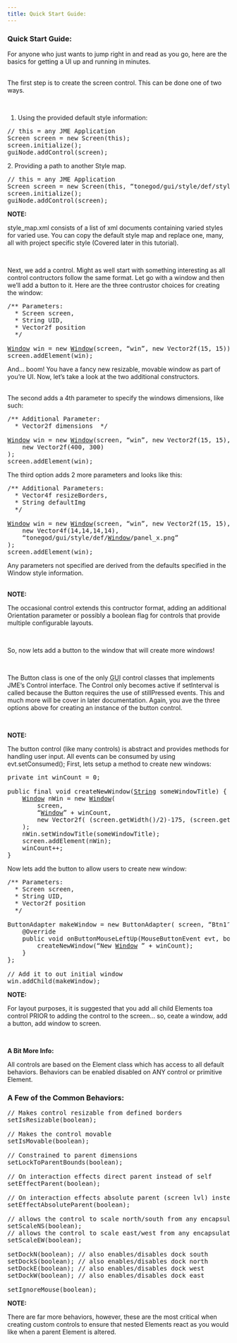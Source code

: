 ```yaml
---
title: Quick Start Guide:
---
```

<h3 class="sectionedit1" id="quick_start_guide">Quick Start Guide:</h3>
<div class="level3">

<p>
For anyone who just wants to jump right in and read as you go, here are the basics for getting a UI up and running in minutes.<br />

<br />

The first step is to create the screen control. This can be done one of two ways.<br />

<br />

1. Using the provided default style information:
</p>
<pre class="code java"><span class="co1">// this = any JME Application</span>
Screen screen <span class="sy0">=</span> <span class="kw1">new</span> Screen<span class="br0">(</span><span class="kw1">this</span><span class="br0">)</span><span class="sy0">;</span>
screen.<span class="me1">initialize</span><span class="br0">(</span><span class="br0">)</span><span class="sy0">;</span>
guiNode.<span class="me1">addControl</span><span class="br0">(</span>screen<span class="br0">)</span><span class="sy0">;</span></pre>

<p>
2. Providing a path to another Style map.
</p>
<pre class="code java"><span class="co1">// this = any JME Application</span>
Screen screen <span class="sy0">=</span> <span class="kw1">new</span> Screen<span class="br0">(</span><span class="kw1">this</span>, “tonegod<span class="sy0">/</span>gui<span class="sy0">/</span>style<span class="sy0">/</span>def<span class="sy0">/</span>style_map.<span class="me1">xml</span>”<span class="br0">)</span><span class="sy0">;</span>
screen.<span class="me1">initialize</span><span class="br0">(</span><span class="br0">)</span><span class="sy0">;</span>
guiNode.<span class="me1">addControl</span><span class="br0">(</span>screen<span class="br0">)</span><span class="sy0">;</span></pre>

<p>
<strong>NOTE:</strong><br />

style_map.xml consists of a list of xml documents containing varied styles for varied use. You can copy the default style map and replace one, many, all with project specific style (Covered later in this tutorial).<br />

<br />

Next, we add a control. Might as well start with something interesting as all control contructors follow the same format. Let go with a window and then we’ll add a button to it. Here are the three contrustor choices for creating the window:<br />

</p>
<pre class="code java"><span class="co3">/** Parameters:
  * Screen screen,
  * String UID,
  * Vector2f position
  */</span>
 
<a href="http://www.google.com/search?hl=en&amp;q=allinurl%3Adocs.oracle.com+javase+docs+api+window"><span class="kw3">Window</span></a> win <span class="sy0">=</span> <span class="kw1">new</span> <a href="http://www.google.com/search?hl=en&amp;q=allinurl%3Adocs.oracle.com+javase+docs+api+window"><span class="kw3">Window</span></a><span class="br0">(</span>screen, “win”, <span class="kw1">new</span> Vector2f<span class="br0">(</span><span class="nu0">15</span>, <span class="nu0">15</span><span class="br0">)</span><span class="br0">)</span><span class="sy0">;</span>
screen.<span class="me1">addElement</span><span class="br0">(</span>win<span class="br0">)</span><span class="sy0">;</span></pre>

<p>
And… boom! You have a fancy new resizable, movable window as part of you’re UI. Now, let’s take a look at the two additional constructors.<br />

<br />

The second adds a 4th parameter to specify the windows dimensions, like such:
</p>
<pre class="code java"><span class="co3">/** Additional Parameter:
  * Vector2f dimensions  */</span>
 
<a href="http://www.google.com/search?hl=en&amp;q=allinurl%3Adocs.oracle.com+javase+docs+api+window"><span class="kw3">Window</span></a> win <span class="sy0">=</span> <span class="kw1">new</span> <a href="http://www.google.com/search?hl=en&amp;q=allinurl%3Adocs.oracle.com+javase+docs+api+window"><span class="kw3">Window</span></a><span class="br0">(</span>screen, “win”, <span class="kw1">new</span> Vector2f<span class="br0">(</span><span class="nu0">15</span>, <span class="nu0">15</span><span class="br0">)</span>,
    <span class="kw1">new</span> Vector2f<span class="br0">(</span><span class="nu0">400</span>, <span class="nu0">300</span><span class="br0">)</span>
<span class="br0">)</span><span class="sy0">;</span>
screen.<span class="me1">addElement</span><span class="br0">(</span>win<span class="br0">)</span><span class="sy0">;</span></pre>

<p>
The third option adds 2 more parameters and looks like this:
</p>
<pre class="code java"><span class="co3">/** Additional Parameters:
  * Vector4f resizeBorders,
  * String defaultImg
  */</span>
 
<a href="http://www.google.com/search?hl=en&amp;q=allinurl%3Adocs.oracle.com+javase+docs+api+window"><span class="kw3">Window</span></a> win <span class="sy0">=</span> <span class="kw1">new</span> <a href="http://www.google.com/search?hl=en&amp;q=allinurl%3Adocs.oracle.com+javase+docs+api+window"><span class="kw3">Window</span></a><span class="br0">(</span>screen, “win”, <span class="kw1">new</span> Vector2f<span class="br0">(</span><span class="nu0">15</span>, <span class="nu0">15</span><span class="br0">)</span>, <span class="kw1">new</span> Vector2f<span class="br0">(</span><span class="nu0">400</span>, <span class="nu0">300</span><span class="br0">)</span>,
    <span class="kw1">new</span> Vector4f<span class="br0">(</span><span class="nu0">14</span>,<span class="nu0">14</span>,<span class="nu0">14</span>,<span class="nu0">14</span><span class="br0">)</span>,
    “tonegod<span class="sy0">/</span>gui<span class="sy0">/</span>style<span class="sy0">/</span>def<span class="sy0">/</span><a href="http://www.google.com/search?hl=en&amp;q=allinurl%3Adocs.oracle.com+javase+docs+api+window"><span class="kw3">Window</span></a><span class="sy0">/</span>panel_x.<span class="me1">png</span>”
<span class="br0">)</span><span class="sy0">;</span>
screen.<span class="me1">addElement</span><span class="br0">(</span>win<span class="br0">)</span><span class="sy0">;</span></pre>

<p>
Any parameters not specified are derived from the defaults specified in the Window style information.<br />

<br />

<strong>NOTE:</strong><br />

The occasional control extends this contructor format, adding an additional Orientation parameter or possibly a boolean flag for controls that provide multiple configurable layouts.<br />

<br />

So, now lets add a button to the window that will create more windows!<br />

<br />

The Button class is one of the only <abbr title="Graphical User Interface">GUI</abbr> control classes that implements JME’s Control interface. The Control only becomes active if setInterval is called because the Button requires the use of stillPressed events. This and much more will be cover in later documentation. Again, you ave the three options above for creating an instance of the button control.<br />

<br />

<strong>NOTE:</strong><br />

The button control (like many controls) is abstract and provides methods for handling user input. All events can be consumed by using evt.setConsumed(); First, lets setup a method to create new windows:
</p>
<pre class="code java"><span class="kw1">private</span> <span class="kw4">int</span> winCount <span class="sy0">=</span> <span class="nu0">0</span><span class="sy0">;</span>
 
<span class="kw1">public</span> <span class="kw1">final</span> <span class="kw4">void</span> createNewWindow<span class="br0">(</span><a href="http://www.google.com/search?hl=en&amp;q=allinurl%3Adocs.oracle.com+javase+docs+api+string"><span class="kw3">String</span></a> someWindowTitle<span class="br0">)</span> <span class="br0">{</span>
    <a href="http://www.google.com/search?hl=en&amp;q=allinurl%3Adocs.oracle.com+javase+docs+api+window"><span class="kw3">Window</span></a> nWin <span class="sy0">=</span> <span class="kw1">new</span> <a href="http://www.google.com/search?hl=en&amp;q=allinurl%3Adocs.oracle.com+javase+docs+api+window"><span class="kw3">Window</span></a><span class="br0">(</span>
        screen,
        “<a href="http://www.google.com/search?hl=en&amp;q=allinurl%3Adocs.oracle.com+javase+docs+api+window"><span class="kw3">Window</span></a>” <span class="sy0">+</span> winCount,
        <span class="kw1">new</span> Vector2f<span class="br0">(</span> <span class="br0">(</span>screen.<span class="me1">getWidth</span><span class="br0">(</span><span class="br0">)</span><span class="sy0">/</span><span class="nu0">2</span><span class="br0">)</span><span class="sy0">-</span><span class="nu0">175</span>, <span class="br0">(</span>screen.<span class="me1">getHeight</span><span class="br0">(</span><span class="br0">)</span><span class="sy0">/</span><span class="nu0">2</span><span class="br0">)</span><span class="sy0">-</span><span class="nu0">100</span> <span class="br0">)</span>
    <span class="br0">)</span><span class="sy0">;</span>
    nWin.<span class="me1">setWindowTitle</span><span class="br0">(</span>someWindowTitle<span class="br0">)</span><span class="sy0">;</span>
    screen.<span class="me1">addElement</span><span class="br0">(</span>nWin<span class="br0">)</span><span class="sy0">;</span>
    winCount<span class="sy0">++;</span>
<span class="br0">}</span></pre>

<p>
Now lets add the button to allow users to create new window:
</p>
<pre class="code java"><span class="co3">/** Parameters:
  * Screen screen,
  * String UID,
  * Vector2f position
  */</span>
 
ButtonAdapter makeWindow <span class="sy0">=</span> <span class="kw1">new</span> ButtonAdapter<span class="br0">(</span> screen, “Btn1″, <span class="kw1">new</span> Vector2f<span class="br0">(</span><span class="nu0">15</span>, <span class="nu0">55</span><span class="br0">)</span> <span class="br0">)</span> <span class="br0">{</span>
    @Override
    <span class="kw1">public</span> <span class="kw4">void</span> onButtonMouseLeftUp<span class="br0">(</span>MouseButtonEvent evt, <span class="kw4">boolean</span> toggled<span class="br0">)</span> <span class="br0">{</span>
        createNewWindow<span class="br0">(</span>“<span class="kw1">New</span> <a href="http://www.google.com/search?hl=en&amp;q=allinurl%3Adocs.oracle.com+javase+docs+api+window"><span class="kw3">Window</span></a> ” <span class="sy0">+</span> winCount<span class="br0">)</span><span class="sy0">;</span>
    <span class="br0">}</span>
<span class="br0">}</span><span class="sy0">;</span>
 
<span class="co1">// Add it to out initial window</span>
win.<span class="me1">addChild</span><span class="br0">(</span>makeWindow<span class="br0">)</span><span class="sy0">;</span></pre>

<p>
<strong>NOTE:</strong><br />

For layout purposes, it is suggested that you add all child Elements toa control PRIOR to adding the control to the screen… so, ceate a window, add a button, add window to screen.<br />

<br />

<strong>A Bit More Info:</strong><br />

 All controls are based on the Element class which has access to all default behaviors. Behaviors can be enabled disabled on ANY control or primitive Element.
</p>

</div>
<!-- EDIT1 SECTION "Quick Start Guide:" [1-4288] -->
<h3 class="sectionedit2" id="a_few_of_the_common_behaviors">A Few of the Common Behaviors:</h3>
<div class="level3">
<pre class="code java"><span class="co1">// Makes control resizable from defined borders</span>
setIsResizable<span class="br0">(</span><span class="kw4">boolean</span><span class="br0">)</span><span class="sy0">;</span>
 
<span class="co1">// Makes the control movable</span>
setIsMovable<span class="br0">(</span><span class="kw4">boolean</span><span class="br0">)</span><span class="sy0">;</span>
 
<span class="co1">// Constrained to parent dimensions</span>
setLockToParentBounds<span class="br0">(</span><span class="kw4">boolean</span><span class="br0">)</span><span class="sy0">;</span>
 
<span class="co1">// On interaction effects direct parent instead of self</span>
setEffectParent<span class="br0">(</span><span class="kw4">boolean</span><span class="br0">)</span><span class="sy0">;</span>
 
<span class="co1">// On interaction effects absolute parent (screen lvl) instead of self</span>
setEffectAbsoluteParent<span class="br0">(</span><span class="kw4">boolean</span><span class="br0">)</span><span class="sy0">;</span>
 
<span class="co1">// allows the control to scale north/south from any encapsulating parent resize</span>
setScaleNS<span class="br0">(</span><span class="kw4">boolean</span><span class="br0">)</span><span class="sy0">;</span>
<span class="co1">// allows the control to scale east/west from any encapsulating parent resize</span>
setScaleEW<span class="br0">(</span><span class="kw4">boolean</span><span class="br0">)</span><span class="sy0">;</span>
 
setDockN<span class="br0">(</span><span class="kw4">boolean</span><span class="br0">)</span><span class="sy0">;</span> <span class="co1">// also enables/disables dock south</span>
setDockS<span class="br0">(</span><span class="kw4">boolean</span><span class="br0">)</span><span class="sy0">;</span> <span class="co1">// also enables/disables dock north</span>
setDockE<span class="br0">(</span><span class="kw4">boolean</span><span class="br0">)</span><span class="sy0">;</span> <span class="co1">// also enables/disables dock west</span>
setDockW<span class="br0">(</span><span class="kw4">boolean</span><span class="br0">)</span><span class="sy0">;</span> <span class="co1">// also enables/disables dock east</span>
 
setIgnoreMouse<span class="br0">(</span><span class="kw4">boolean</span><span class="br0">)</span><span class="sy0">;</span></pre>

<p>
<strong>NOTE:</strong><br />

There are far more behaviors, however, these are the most critical when creating custom controls to ensure that nested Elements react as you would like when a parent Element is altered.<br />

</p>

</div>
<!-- EDIT2 SECTION "A Few of the Common Behaviors:" [4289-] -->
